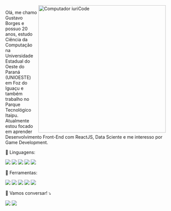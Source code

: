 <img src="https://raw.githubusercontent.com/MicaelliMedeiros/micaellimedeiros/master/image/computer-illustration.png" min-width="400px" max-width="400px" width="400px" align="right" alt="Computador iuriCode">

<p align="left"> 
Olá, me chamo Gustavo Borges e possuo 20 anos, estudo Ciência da Computação na Universidade Estadual do Oeste do Paraná (UNIOESTE) em Foz do Iguaçu e também trabalho no Parque Tecnológico Itaipu. Atualmente estou focado em aprender Desenvolvimento Front-End com ReactJS, Data Sciente e me interesso por Game Development.

<p align="left">
  🦄 Linguagens:
</p>

<p align="left">
<img src="https://img.shields.io/badge/Python-3776AB?style=for-the-badge&logo=python&logoColor=white"/> <img src="https://img.shields.io/badge/JavaScript-F7DF1E?style=for-the-badge&logo=javascript&logoColor=black"/> <img src="https://img.shields.io/badge/TypeScript-007ACC?style=for-the-badge&logo=typescript&logoColor=white"/> <img src="https://img.shields.io/badge/C-00599C?style=for-the-badge&logo=c&logoColor=white"/> <img src="https://img.shields.io/badge/C%23-239120?style=for-the-badge&logo=c-sharp&logoColor=white"/>     
</p>

<p align="left">
  💼 Ferramentas:
</p>

<p align="left">
<img src="https://img.shields.io/badge/React-20232A?style=for-the-badge&logo=react&logoColor=61DAFB"/> <img src="https://img.shields.io/badge/Node.js-43853D?style=for-the-badge&logo=node.js&logoColor=white"/> <img src="https://img.shields.io/badge/Unity-100000?style=for-the-badge&logo=unity&logoColor=white"/> <img src="https://img.shields.io/badge/Google_Cloud-4285F4?style=for-the-badge&logo=google-cloud&logoColor=white"/> <img src="https://img.shields.io/badge/Amazon_AWS-232F3E?style=for-the-badge&logo=amazon-aws&logoColor=white"/>     
</p>

<p align="left">
  💌 Vamos conversar! ⤵️
</p>

<p align="left">
  
  <a href="https://www.linkedin.com/in/gustavo-juliano-borges-b31b22209" alt="Linkedin">
  <img src="https://img.shields.io/badge/-Linkedin-0e76a8?style=flat-square&logo=Linkedin&logoColor=white&https://www.linkedin.com/in/gustavo-juliano-borges-b31b22209" /></a>

  <a href="https://api.whatsapp.com/send?phone=5519971618090" alt="WhatsApp">
  <img src="https://img.shields.io/badge/-WhatsApp-25d366?style=flat-square&labelColor=25d366&logo=whatsapp&logoColor=white&link=https://api.whatsapp.com/send?phone=5519971618090"/></a>

</p>
